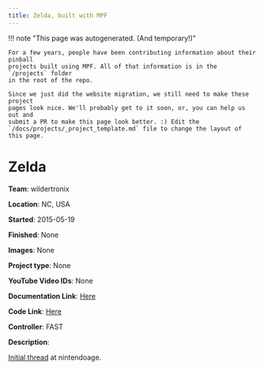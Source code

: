 ```yaml
---
title: Zelda, built with MPF
---
```


<!-- This file is used as the template for all the individual project pages. -->

!!! note "This page was autogenerated. (And temporary!)"

    For a few years, people have been contributing information about their pinball
    projects built using MPF. All of that information is in the `/projects` folder
    in the root of the repo.

    Since we just did the website migration, we still need to make these project
    pages look nice. We'll probably get to it soon, or, you can help us out and
    submit a PR to make this page look better. :) Edit the
    `/docs/projects/_project_template.md` file to change the layout of this page.

# Zelda

**Team**: wildertronix

**Location**: NC, USA

**Started**: 2015-05-19

**Finished**: None

**Images**: None

**Project type**: None

**YouTube Video IDs**: None

**Documentation Link**: [Here](https://pinside.com/pinball/forum/topic/legend-of-zelda-a-link-to-the-past)


**Code Link**: [Here](https://github.com/wildertronix/zelda)



**Controller**: FAST

**Description**:

[Initial thread](http://nintendoage.com/forum/messageview.cfm?StartRow=1&catid=7&threadid=147206) at nintendoage.


<!-- Note, do not edit this file directly, as it will be overwritten when the list is regenerated.

To edit information about a project, edit the project's YAML file in the `/projects` folder. (Off the
root of the repo, not this folder which is `/www/projects`.)

To edit the look and feel or layout of this page, edit the `_project_template.md` file in the `/www/projects` folder. -->